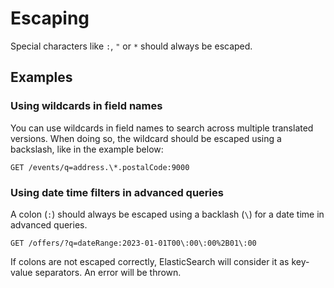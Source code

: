 # Escaping

Special characters like `:`, `"` or `*` should always be escaped.

## Examples
### Using wildcards in field names
You can use wildcards in field names to search across multiple translated versions. When doing so, the wildcard should be escaped using a backslash, like in the example below:

```
GET /events/q=address.\*.postalCode:9000
```


### Using date time filters in advanced queries
A colon (`:`) should always be escaped using a backlash (`\`) for a date time in advanced queries. 

```
GET /offers/?q=dateRange:2023-01-01T00\:00\:00%2B01\:00
```

If colons are not escaped correctly, ElasticSearch will consider it as key-value separators. An error will be thrown.


